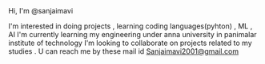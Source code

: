 

<!---
Sanjaymavi/Sanjaymavi is a ✨ special ✨ repository because its `README.md` (this file) appears on your GitHub profile.
You can click the Preview link to take a look at your changes.
--->Hi, I'm @sanjaimavi
I'm interested in doing projects , learning coding languages(pyhton) , ML , AI
I'm currently learning my engineering under anna university in panimalar institute of technology
I'm looking to collaborate on projects related to my studies .
U can reach me by these mail id Sanjaimavi2001@gmail.com
